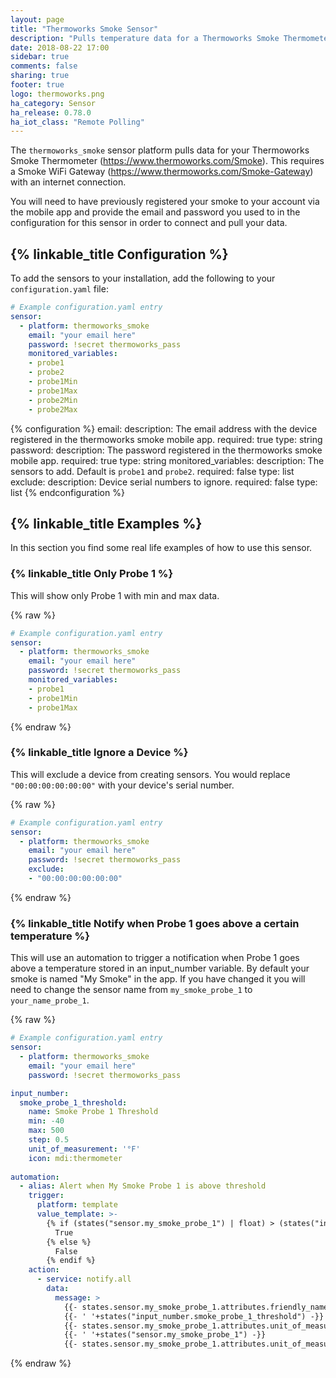 ```yaml
---
layout: page
title: "Thermoworks Smoke Sensor"
description: "Pulls temperature data for a Thermoworks Smoke Thermometer connected with Smoke Gateway."
date: 2018-08-22 17:00
sidebar: true
comments: false
sharing: true
footer: true
logo: thermoworks.png
ha_category: Sensor
ha_release: 0.78.0
ha_iot_class: "Remote Polling"
---
```


The `thermoworks_smoke` sensor platform pulls data for your Thermoworks Smoke Thermometer (https://www.thermoworks.com/Smoke).
This requires a Smoke WiFi Gateway (https://www.thermoworks.com/Smoke-Gateway) with an internet connection.

You will need to have previously registered your smoke to your account via the mobile app and provide 
the email and password you used to in the configuration for this sensor in order to connect and pull your data.

## {% linkable_title Configuration %}

To add the sensors to your installation, add the following to your `configuration.yaml` file:

```yaml
# Example configuration.yaml entry
sensor:
  - platform: thermoworks_smoke
    email: "your email here"
    password: !secret thermoworks_pass
    monitored_variables:
    - probe1
    - probe2
    - probe1Min
    - probe1Max
    - probe2Min
    - probe2Max
```

{% configuration %}
email:
  description: The email address with the device registered in the thermoworks smoke mobile app.
  required: true
  type: string
password:
  description: The password registered in the thermoworks smoke mobile app.
  required: true
  type: string
monitored_variables:
  description: The sensors to add. Default is `probe1` and `probe2`.
  required: false
  type: list
exclude:
  description: Device serial numbers to ignore.
  required: false
  type: list
{% endconfiguration %}

## {% linkable_title Examples %}

In this section you find some real life examples of how to use this sensor.

### {% linkable_title Only Probe 1 %}
This will show only Probe 1 with min and max data.

{% raw %}
```yaml
# Example configuration.yaml entry
sensor:
  - platform: thermoworks_smoke
    email: "your email here"
    password: !secret thermoworks_pass
    monitored_variables:
    - probe1
    - probe1Min
    - probe1Max
```
{% endraw %}

### {% linkable_title Ignore a Device %}
This will exclude a device from creating sensors. You would replace `"00:00:00:00:00:00"` with your device's serial number.

{% raw %}
```yaml
# Example configuration.yaml entry
sensor:
  - platform: thermoworks_smoke
    email: "your email here"
    password: !secret thermoworks_pass
    exclude:
    - "00:00:00:00:00:00"
```
{% endraw %}

### {% linkable_title Notify when Probe 1 goes above a certain temperature %}
This will use an automation to trigger a notification when Probe 1 goes above a temperature stored in an input_number variable.
By default your smoke is named "My Smoke" in the app. If you have changed it you will need to change the sensor name from `my_smoke_probe_1` to `your_name_probe_1`.

{% raw %}
```yaml
# Example configuration.yaml entry
sensor:
  - platform: thermoworks_smoke
    email: "your email here"
    password: !secret thermoworks_pass

input_number:
  smoke_probe_1_threshold:
    name: Smoke Probe 1 Threshold
    min: -40
    max: 500
    step: 0.5
    unit_of_measurement: '°F'
    icon: mdi:thermometer
    
automation:
  - alias: Alert when My Smoke Probe 1 is above threshold
    trigger:
      platform: template
      value_template: >-
        {% if (states("sensor.my_smoke_probe_1") | float) > (states("input_number.smoke_probe_1_threshold") | float) %}
          True
        {% else %}
          False
        {% endif %}
    action:
      - service: notify.all
        data:
          message: >
            {{- states.sensor.my_smoke_probe_1.attributes.friendly_name }} is above
            {{- ' '+states("input_number.smoke_probe_1_threshold") -}}
            {{- states.sensor.my_smoke_probe_1.attributes.unit_of_measurement }} at
            {{- ' '+states("sensor.my_smoke_probe_1") -}}
            {{- states.sensor.my_smoke_probe_1.attributes.unit_of_measurement }}
```
{% endraw %}
